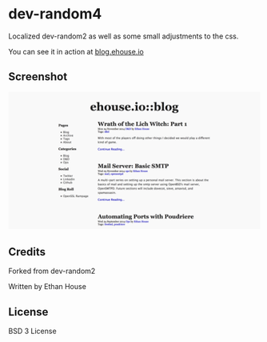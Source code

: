# dev-random4

Localized dev-random2 as well as some small adjustments to the css.

You can see it in action at [blog.ehouse.io](http://blog.ehouse.io)

## Screenshot

![screenshot](screenshot.png)

## Credits

Forked from dev-random2

Written by Ethan House

## License

BSD 3 License
